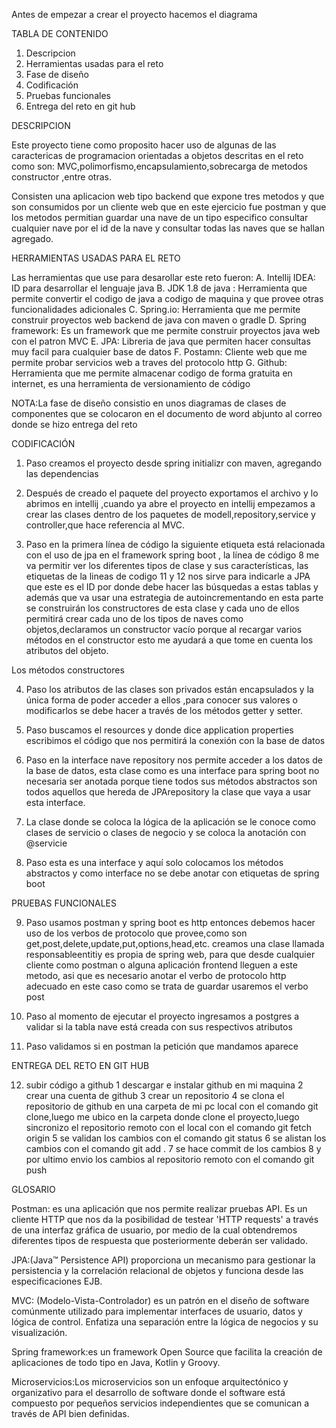 Antes de empezar a crear el proyecto hacemos el diagrama


TABLA DE CONTENIDO

1. Descripcion
2. Herramientas usadas para el reto
3. Fase de diseño
4. Codificación
5. Pruebas funcionales
6. Entrega del reto en git hub


DESCRIPCION

Este proyecto tiene como proposito hacer uso de algunas de las caractericas 
de programacion orientadas a objetos 
descritas en el reto como son: MVC,polimorfismo,encapsulamiento,sobrecarga de metodos constructor ,entre otras.


Consisten una aplicacion web tipo backend 
que expone tres metodos y que son consumidos por un cliente web que en este ejercicio fue postman y que los metodos permitian guardar una nave
de un tipo especifico consultar cualquier nave por el id de la nave y consultar todas las naves que se hallan agregado.


HERRAMIENTAS USADAS PARA EL RETO

Las herramientas que use para desarollar este reto fueron: 
A. Intellij IDEA: ID para desarrollar el lenguaje java
B. JDK 1.8 de java : Herramienta que permite convertir el codigo de java a codigo de maquina y que provee otras funcionalidades adicionales
C. Spring.io: Herramienta que me permite construir proyectos web backend de java con maven o gradle
D. Spring framework: Es un framework que me permite construir proyectos java web con el patron MVC
E. JPA: Libreria de java que permiten hacer consultas muy facil para cualquier base de datos
F. Postamn: Cliente web que me permite probar servicios web a traves del protocolo http
G. Github: Herramienta que me permite almacenar codigo de forma gratuita en internet, es una herramienta de versionamiento de código


NOTA:La fase de diseño consistio en unos diagramas de clases de componentes que se colocaron en el documento de word abjunto al correo donde se hizo entrega del reto 

CODIFICACIÓN

1. Paso creamos el proyecto desde spring initializr con maven, agregando las dependencias

2. Después de creado el paquete del proyecto exportamos el archivo y lo abrimos en intellij ,cuando ya abre el proyecto en intellij empezamos a crear las clases dentro de los paquetes de modell,repository,service y controller,que hace referencia al MVC.

3. Paso en la primera línea de código la siguiente etiqueta está relacionada con el uso de jpa en el framework spring boot , la línea de código 8 me va permitir ver los diferentes tipos de clase y sus características, las etiquetas de la lineas de codigo 11 y 12 nos sirve para indicarle a JPA que este es el ID por donde debe hacer las búsquedas a estas tablas y además que va usar una estrategia de autoincrementando en esta parte se construirán los constructores de esta clase y cada uno de ellos permitirá crear cada uno de los tipos de naves como objetos,declaramos un constructor vacío porque al recargar varios métodos en el constructor esto me ayudará a que tome en cuenta los atributos del objeto.

Los métodos constructores

4. Paso los atributos de las clases son privados están encapsulados y la única forma de poder acceder a ellos ,para conocer sus valores o modificarlos se debe hacer a través de los métodos getter y setter.

5. Paso buscamos el resources y donde dice application properties escribimos el código que nos permitirá la conexión con la base de datos

6. Paso en la interface nave repository nos permite acceder a los datos de la base de datos, esta clase como es una interface para spring boot no necesaria ser anotada porque tiene todos sus métodos abstractos son todos aquellos que hereda de JPArepository la clase que vaya a usar esta interface.

7. La clase donde se coloca la lógica de la aplicación se le conoce como clases de servicio o clases de negocio y se coloca la anotación con @servicie

8. Paso esta es una interface y aquí solo colocamos los métodos abstractos y como interface no se debe anotar con etiquetas de spring boot

PRUEBAS FUNCIONALES

9. Paso usamos postman y spring boot es http entonces debemos hacer uso de los verbos de protocolo que provee,como son get,post,delete,update,put,options,head,etc.
creamos una clase llamada responsableentitiy es propia de spring web, para que desde cualquier cliente como postman o alguna aplicación frontend lleguen a este metodo, asi que es necesario anotar el verbo de protocolo http adecuado en este caso como se trata de guardar usaremos el verbo post

10. Paso al momento de ejecutar el proyecto ingresamos a postgres a validar si la tabla nave está creada con sus respectivos atributos

11. Paso validamos si en postman la petición que mandamos aparece


ENTREGA DEL RETO EN GIT HUB

12. subir código a github
    1 descargar e instalar github en mi maquina
    2 crear una cuenta de github
    3 crear un repositorio
    4 se clona el repositorio de github en una carpeta de mi pc local con el comando git clone,luego me ubico en la carpeta donde clone el proyecto,luego sincronizo el repositorio remoto con el local con el comando git fetch origin
    5 se validan los cambios con el comando git status
    6 se alistan los cambios con el comando git add .
    7 se hace commit de los cambios
    8 y por ultimo envio los cambios al repositorio remoto con el comando git push

GLOSARIO

Postman: es una aplicación que nos permite realizar pruebas API. Es un cliente HTTP que nos da la posibilidad de testear 'HTTP requests' a través de una interfaz gráfica de usuario, por medio de la cual obtendremos diferentes tipos de respuesta que posteriormente deberán ser validado.

JPA:(Java™ Persistence API) proporciona un mecanismo para gestionar la persistencia y la correlación relacional de objetos y funciona desde las especificaciones EJB.

MVC: (Modelo-Vista-Controlador) es un patrón en el diseño de software comúnmente utilizado para implementar interfaces de usuario, datos y lógica de control. Enfatiza una separación entre la lógica de negocios y su visualización.

Spring framework:es un framework Open Source que facilita la creación de aplicaciones de todo tipo en Java, Kotlin y Groovy.

Microservicios:Los microservicios son un enfoque arquitectónico y organizativo para el desarrollo de software donde el software está compuesto por pequeños servicios independientes que se comunican a través de API bien definidas.


